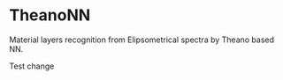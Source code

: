 # TheanoNN
Material layers recognition from Elipsometrical spectra by Theano based NN.

Test change
